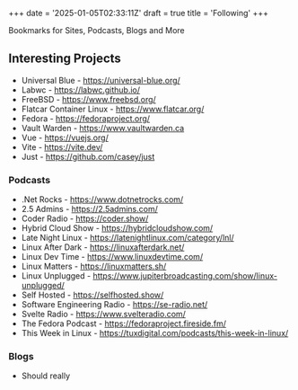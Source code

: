 +++
date = '2025-01-05T02:33:11Z'
draft = true
title = 'Following'
+++

Bookmarks for Sites, Podcasts, Blogs and More

## Interesting Projects
* Universal Blue - https://universal-blue.org/
* Labwc - https://labwc.github.io/
* FreeBSD - https://www.freebsd.org/
* Flatcar Container Linux - https://www.flatcar.org/
* Fedora - https://fedoraproject.org/
* Vault Warden - https://www.vaultwarden.ca
* Vue - https://vuejs.org/
* Vite - https://vite.dev/
* Just - https://github.com/casey/just

### Podcasts
* .Net Rocks - https://www.dotnetrocks.com/
* 2.5 Admins - https://2.5admins.com/
* Coder Radio - https://coder.show/
* Hybrid Cloud Show - https://hybridcloudshow.com/
* Late Night Linux - https://latenightlinux.com/category/lnl/
* Linux After Dark - https://linuxafterdark.net/
* Linux Dev Time - https://www.linuxdevtime.com/
* Linux Matters - https://linuxmatters.sh/
* Linux Unplugged - https://www.jupiterbroadcasting.com/show/linux-unplugged/
* Self Hosted - https://selfhosted.show/
* Software Engineering Radio - https://se-radio.net/
* Svelte Radio - https://www.svelteradio.com/
* The Fedora Podcast - https://fedoraproject.fireside.fm/
* This Week in Linux - https://tuxdigital.com/podcasts/this-week-in-linux/

### Blogs
* Should really 